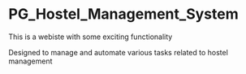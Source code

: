 # PG_Hostel_Management_System
This is a webiste with some exciting functionality

Designed to manage and automate various tasks related to hostel management
